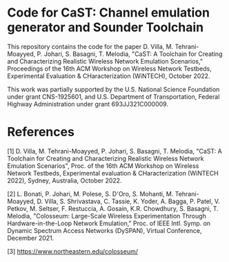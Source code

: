 # Code for CaST: Channel emulation generator and Sounder Toolchain
This repository contains the code for the paper D. Villa, M. Tehrani-Moayyed, P. Johari, S. Basagni, T. Melodia, "CaST: A Toolchain for Creating and Characterizing Realistic Wireless Network Emulation Scenarios," Proceedings of the 16th ACM Workshop on Wireless Network Testbeds, Experimental Evaluation &amp; CHaracterization (WiNTECH), October 2022.

This work was partially supported by the U.S. National Science Foundation under grant CNS-1925601, and U.S. Department of Transportation, Federal Highway Administration under grant 693JJ321C000009.

# References

[1] D. Villa, M. Tehrani-Moayyed, P. Johari, S. Basagni, T. Melodia, "CaST: A Toolchain for Creating and Characterizing Realistic Wireless Network Emulation Scenarios", Proc. of the 16th ACM Workshop on Wireless Network Testbeds, Experimental evaluation & CHaracterization (WiNTECH 2022), Sydney, Australia, October 2022.


[2] L. Bonati, P. Johari, M. Polese, S. D'Oro, S. Mohanti, M. Tehrani-Moayyed, D. Villa, S. Shrivastava, C. Tassie, K. Yoder, A. Bagga, P. Patel, V. Petkov, M. Seltser, F. Restuccia, A. Gosain, K.R. Chowdhury, S. Basagni, T. Melodia, "Colosseum: Large-Scale Wireless Experimentation Through Hardware-in-the-Loop Network Emulation," Proc. of IEEE Intl. Symp. on Dynamic Spectrum Access Networks (DySPAN), Virtual Conference, December 2021.

[3] https://www.northeastern.edu/colosseum/